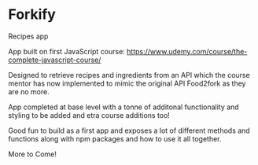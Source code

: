 # Forkify
Recipes app

App built on first JavaScript course: https://www.udemy.com/course/the-complete-javascript-course/

Designed to retrieve recipes and ingredients from an API which the course mentor has now implemented to mimic the original API Food2fork as they are no more.

App completed at base level with a tonne of additonal functionality and styling to be added and etra course additions too!

Good fun to build as a first app and exposes a lot of different methods and functions along with npm packages and how to use it all together.

More to Come!